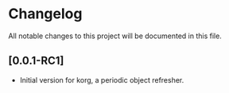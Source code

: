 # Changelog

All notable changes to this project will be documented in this file.

## [0.0.1-RC1]

- Initial version for korg, a periodic object refresher.
